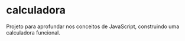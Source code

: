 # calculadora
Projeto para aprofundar nos conceitos de JavaScript, construindo uma calculadora funcional.
